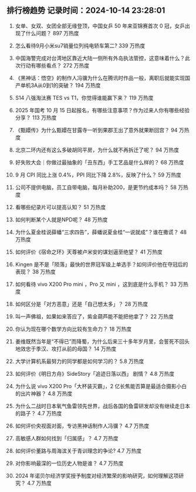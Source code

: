 
## 排行榜趋势 记录时间：2024-10-14 23:28:01
  
  1. 女单、女双、女团全部无缘登顶，中国女乒 50 年来亚锦赛首次 0 冠，女乒出现了什么问题？ 897 万热度
    
  2. 怎么看待9月小米su7销量位列纯电轿车第二? 339 万热度
    
  3. 中国海警完成对台湾地区靠近大陆一侧所有外岛执法管控，这意味着什么？此次行动有哪些看点？ 272 万热度
    
  4. 《黑神话：悟空》的制作人冯骥为什么在腾讯时作品一般，离职后就能实现国产单机3A从0到1的突破？ 194 万热度
    
  5. S14 八强淘汰赛 TES vs T1，你觉得谁能赢下来？ 119 万热度
    
  6. 2025 年国考 10 月 15 日起报名，有哪些注意事项？作为过来人你有哪些经验分享？ 113 万热度
    
  7. 《甄嬛传》为什么甄嬛在甘露寺一听到果郡王出了意外就果断回宫？ 94 万热度
    
  8. 北京二环内还有这么多破胡同平房，为什么就不再拆迁了呢？ 94 万热度
    
  9. 好失败大会｜你做过最抽象的「丑东西」手工艺品是什么样的？ 68 万热度
    
  10. 9 月 CPI 同比上涨 0.4%，PPI 同比下降 2.8%，反映了什么？ 59 万热度
    
  11. 公司不提供电脑，员工自带电脑，每月补助200，是更节约成本吗？ 58 万热度
    
  12. 看哪些纪录片可以提高认知？ 51 万热度
    
  13. 如何判断某个人就是NPD呢？ 48 万热度
    
  14. 为什么夏金桂说薛蟠“三求四告”，薛蟠说夏金桂“一说就成”？谁在撒谎？ 48 万热度
    
  15. 如何评价《宿命之环》天尊被卢米安的谋划逼至绝望？ 41 万热度
    
  16. Kingen 是不是「陨落」最快的世界冠军级上单选手？如何评价他在夺冠后的表现？ 38 万热度
    
  17. 如何看待 vivo X200 Pro mini ，Pro 又 mini ，这到底是什么手机？ 33 万热度
    
  18. 如何区分是「对方恶意」还是「自己想太多」？ 28 万热度
    
  19. 叫一声佛祖，如果如来答应了，紫金葫芦能不能把他拿了？ 22 万热度
    
  20. 你认为现在哪个数学方向比较有生命力？ 18 万热度
    
  21. 姜维既然当年是“不得已”而降蜀，为什么后来三十多年岁月里，会誓死不回头地效忠于季汉、攻打从前的母国？ 14 万热度
    
  22. 大学计算机系最努力的同学都是如何学习的？ 5.8 万热度
    
  23. 如何评价《明日方舟》SideStory「追迹日落以西」 剧情？ 4.8 万热度
    
  24. 为什么说 vivo X200 Pro「大杯装灭霸」，2 亿长焦能否算是最适合摄影小白的出片神器？ 4.8 万热度
    
  25. 为什么二战时日本氧气鱼雷领先世界，战后各国的鱼雷研发却没有继续走日本的路子？ 4.7 万热度
    
  26. 如何评价央视面对面，专访黑神话制作人冯骥？ 4.7 万热度
    
  27. 高敏感人群如何找到「归属感」？ 4.7 万热度
    
  28. 如何评价董路与周海滨关于青训理念的争论? 4.7 万热度
    
  29. 对你影响最深的一位历史人物是谁？ 4.7 万热度
    
  30. 2024 年诺贝尔经济学奖授予制度对经济繁荣的影响研究，如何理解这项研究？ 4.7 万热度
    